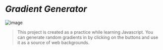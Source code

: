 # **_Gradient _Generator__**
![image](https://github.com/anshtrivediaiml/Gradient-Generator/assets/120239120/a87fb218-8501-438d-87b7-95fed016b2f9)



> This project is created as a practice while learning Javascript. You can generate random gradients in by clicking on the buttons and use it as a source of web backgrounds. 

